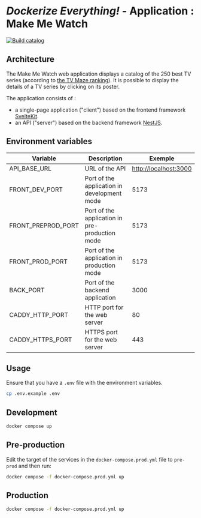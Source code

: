 # *Dockerize Everything!* - Application : Make Me Watch

[![Build catalog](https://github.com/Jayllyz/dockerize-project/actions/workflows/build-catalog.yml/badge.svg)](https://github.com/Jayllyz/dockerize-project/actions/workflows/build-catalog.yml)

## Architecture

The Make Me Watch web application displays a catalog of the 250 best TV series
(according to [the TV Maze ranking](https://tvmaze.com)). It is possible to display the details
of a TV series by clicking on its poster.

The application consists of :

- a single-page application ("client") based on the
  frontend framework [SvelteKit](https://kit.svelte.dev/docs/introduction).
- an API ("server") based on the backend framework [NestJS](https://docs.nestjs.com).

## Environment variables

| Variable           | Description                                    | Exemple                 |
|--------------------|------------------------------------------------|-------------------------|
| API_BASE_URL       | URL of the API                                 | <http://localhost:3000> |
| FRONT_DEV_PORT     | Port of the application in development mode    | 5173                    |
| FRONT_PREPROD_PORT | Port of the application in pre-production mode | 5173                    |
| FRONT_PROD_PORT    | Port of the application in production mode     | 5173                    |
| BACK_PORT          | Port of the backend application                | 3000                    |
| CADDY_HTTP_PORT    | HTTP port for the web server                   | 80                      |
| CADDY_HTTPS_PORT   | HTTPS port for the web server                  | 443                     |

## Usage

Ensure that you have a `.env` file with the environment variables.

```bash
cp .env.example .env
```

## Development

```bash
docker compose up
```

## Pre-production

Edit the target of the services in the `docker-compose.prod.yml` file to `pre-prod` and then run:

```bash
docker compose -f docker-compose.prod.yml up
```

## Production

```bash
docker compose -f docker-compose.prod.yml up
```
